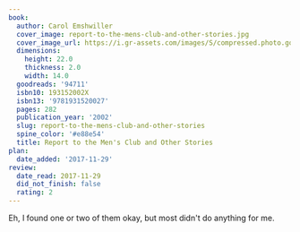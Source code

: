 ```yaml
---
book:
  author: Carol Emshwiller
  cover_image: report-to-the-mens-club-and-other-stories.jpg
  cover_image_url: https://i.gr-assets.com/images/S/compressed.photo.goodreads.com/books/1354903748l/94711._SX98_.jpg
  dimensions:
    height: 22.0
    thickness: 2.0
    width: 14.0
  goodreads: '94711'
  isbn10: 193152002X
  isbn13: '9781931520027'
  pages: 282
  publication_year: '2002'
  slug: report-to-the-mens-club-and-other-stories
  spine_color: '#e88e54'
  title: Report to the Men's Club and Other Stories
plan:
  date_added: '2017-11-29'
review:
  date_read: 2017-11-29
  did_not_finish: false
  rating: 2
---
```


Eh, I found one or two of them okay, but most didn't do anything for me.
